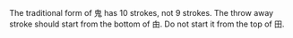 The traditional form of 鬼 has 10 strokes, not 9 strokes. The throw away stroke should start from the bottom of 甶. Do not start it from the top of 田.
